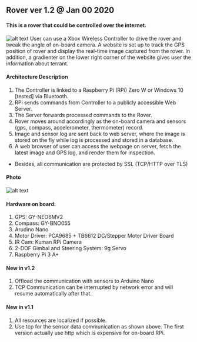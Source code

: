 ## Rover ver 1.2 @ Jan 00 2020
#### This is a rover that could be controlled over the internet.<br>
![alt text](https://raw.githubusercontent.com/xg590/rover/v1.1/github/architecture.png "architecture")
User can use a Xbox Wireless Controller to drive the rover and tweak the angle of on-board camera. A website is set up to track the GPS position of rover and display the real-time image captured from the rover. In addition, a gradienter on the lower right corner of the website gives user the information about terrant. 
#### Architecture Description
1. The Controller is linked to a Raspberry Pi (RPi) Zero W or Windows 10 [tested] via Bluetooth.
2. RPi sends commands from Controller to a publicly accessible Web Server.
3. The Server forwards processed commands to the Rover.
4. Rover moves around accordingly as the on-board camera and sensors (gps, compass, accelerometer, thermometer) record.
5. Image and sensor log are sent back to web server, where the image is stored on the fly while log is processed and stored in a database.
6. A web browser of user can access the webpage on server, fetch the latest image and GPS log, and render them for inspection. 

* Besides, all communication are protected by SSL (TCP/HTTP over TLS)
#### Photo
![alt text](https://github.com/xg590/rover/blob/v1.2/github/photo.jpg "real rover")
#### Hardware on board:
  1. GPS: GY-NEO6MV2
  2. Compass: GY-BNO055
  3. Arudino Nano
  4. Motor Driver: PCA9685 + TB6612 DC/Stepper Motor Driver Board
  5. IR Cam: Kuman RPi Camera
  6. 2-DOF Gimbal and Steering System: 9g Servo
  7. Raspberry Pi 3 A+
  
#### New in v1.2
1. Offload the communication with sensors to Arduino Nano
2. TCP Communication can be interrupted by network error and will resume automatically after that.
 
#### New in v1.1
1. All resources are localized if possible.
2. Use tcp for the sensor data communication as shown above. The first version actually use http which is expensive for on-board RPi.
 
